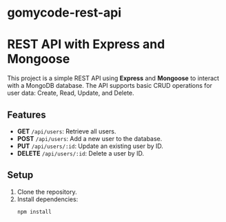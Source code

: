 # gomycode-rest-api
# REST API with Express and Mongoose

This project is a simple REST API using **Express** and **Mongoose** to interact with a MongoDB database. The API supports basic CRUD operations for user data: Create, Read, Update, and Delete.

## Features

- **GET** `/api/users`: Retrieve all users.
- **POST** `/api/users`: Add a new user to the database.
- **PUT** `/api/users/:id`: Update an existing user by ID.
- **DELETE** `/api/users/:id`: Delete a user by ID.

## Setup

1. Clone the repository.
2. Install dependencies:
   ```bash
   npm install
